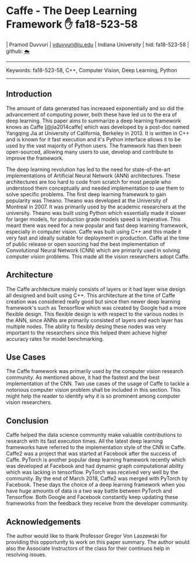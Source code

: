 # Caffe - The Deep Learning Framework :hand: fa18-523-58

| Pramod Duvvuri
| vduvvuri@iu.edu
| Indiana University
| hid: fa18-523-58
| github: [:cloud:](https://github.com/cloudmesh-community/fa18-523-58/tree/master/paper)

---

Keywords: fa18-523-58,  C++, Computer Vision, Deep Learning, Python

---

## Introduction
The amount of data generated has increased exponentially and so did the advancement of computing power, both these have led us to the era of deep learning. This paper aims to summarize a deep learning framework knows as Caffe [@jia2014caffe] which was developed by a post-doc named Yangqing Jia at University of California, Berkeley in 2013. It is written in C++ and is known for it fast execution and it's Python interface allows it to be used by the vast majority of Python users. The framework has then been open-sourced, allowing many users to use, develop and contribute to improve the framework.

The deep learning revolution has led to the need for state-of-the-art implementations of Artificial Neural Network (ANN) architectures. These architectures are too hard to code from scratch for most people who understood them conceptually and needed implementation to use them to solve specific problems. The first deep learning framework to gain popularity was Theano. Theano was developed at the University of Montreal in 2007. It was primarily used by the academic researchers at the university. Theano was built using Python which essentially made it slower for larger models, for production grade models speed is imperative. This meant there was need for a new popular and fast deep learning framework, especially in computer vision. Caffe was built using C++ and this made it very fast and ideally suitable for deployment in production. Caffe at the time of public release or open sourcing had the best implementation of Convolutional Neural Network (CNN) which are primarily used in solving computer vision problems. This made all the vision researchers adopt Caffe.

## Architecture

The Caffe architecture mainly consists of layers or it had layer wise design all designed and built using C++. This architecture at the time of Caffe creation was considered really good but since then newer deep learning framework's such as Tensorflow which was created by Google had a more flexible design. This flexible design is with respect to the various nodes in the ANN, since ANNs are primarily consisted of layers and each layer has multiple nodes. The ability to flexibly desing these nodes was very important to the researchers since this helped them achieve higher accuracy rates for model benchmarking.

## Use Cases

The Caffe framework was primarily used by the computer vision research community. As mentioned above, it had the fastest and the best implementation of the CNN. Two use cases of the usage of Caffe to tackle a notorious computer vision problem shall be included in this section. This might help the reader to identify why it is so prominent among computer vision researchers.

## Conclusion

Caffe helped the data science community make valuable contributions to research with its fast execution times. All the latest deep learning frameworks have referred to the implementation style of the CNN in Caffe. Caffe2 was a project that was started at Facebook after the success of Caffe. PyTorch is another popular deep learning framework recently which was developed at Facebook and had dynamic graph computational ability which was lacking in tensorflow. PyTorch was received very well by the community. By the end of March 2018, Caffe2 was merged with PyTorch by Facebook. These days the choice of a deep learning framework when you have huge amounts of data is a two way battle between PyTorch and Tensorflow. Both Google and Facebook constantly keep updating these frameworks from the feedback they receive from the developer community.

## Acknowledgements

The author would like to thank Professor Gregor Von Laszewski for providing this opportunity to work on this paper summary.
The author would also the Associate Instructors of the class for their continuos help in resolving issues.

